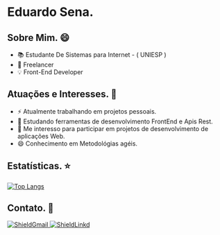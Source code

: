 <h1> Eduardo Sena. </h1>



<h2> Sobre Mim. 😄</h2>
  <ul> 
    <li>📚 Estudante De Sistemas para Internet - ( UNIESP ) </li>
    <li>💼 Freelancer</li>
    <li>💡 Front-End Developer</li>
  </ul>
 
  <h2> Atuações e Interesses. 🤔</h2>
   <ul>
    <li>⚡ Atualmente trabalhando em projetos pessoais. </li>
    <li>🚀 Estudando ferramentas de desenvolvimento FrontEnd e Apis Rest.</li>
    <li>👯 Me interesso para participar em projetos de desenvolvimento de aplicações Web.</li>
    <li>😄 Conhecimento em Metodológias agéis.</li>
   </ul>
  
  <h2> Estatísticas. ⭐</h2>
   
 [![Top Langs](https://github-readme-stats.vercel.app/api/top-langs/?username=eduardojpsena&theme=radical&show_icons=truee&exclude_repo=github-readme-stats,anuraghazra.github.io)](https://github.com/eduardojpsena) 
  
  <h2> Contato. 📢</h2> 
  
  <a target="_blank" href="mailto:eduardojpsena@gmail.com.com?subject=Hello%20again"><img src="https://img.shields.io/badge/Gmail-D14836?style=for-the-badge&logo=gmail&logoColor=white" alt="ShieldGmail"/> </a>
<a target="_blank" href="https://www.linkedin.com/in/eduardo-sena-1b1a02163/"><img src="https://img.shields.io/badge/LinkedIn-0077B5?style=for-the-badge&logo=linkedin&logoColor=white" alt="ShieldLinkd"/> </a>
  
<!--
**eduardojpsena/EduardoSenaReadme** is a ✨ _special_ ✨ repository because its `README.md` (this file) appears on your GitHub profile.

Here are some ideas to get you started:



- 🔭 I’m currently working on ...
- 🌱 I’m currently learning ...
- 👯 I’m looking to collaborate on ...
- 🤔 I’m looking for help with ...
- 💬 Ask me about ...
- 📫 How to reach me: ...
- 😄 Pronouns: ... 
- ⚡ Fun fact: ...
--> 
